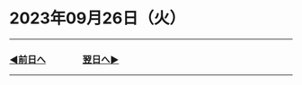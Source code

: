 # 2023年09月26日（火）

---

### [◀️前日へ](https://github.com/yuasys/chatty-journal/blob/main/2023/09/2023-09-25.md)&emsp;&emsp;&emsp;&emsp;[翌日へ▶️](https://github.com/yuasys/chatty-journal/blob/main/2023/09/2023-09-27.md)

---
